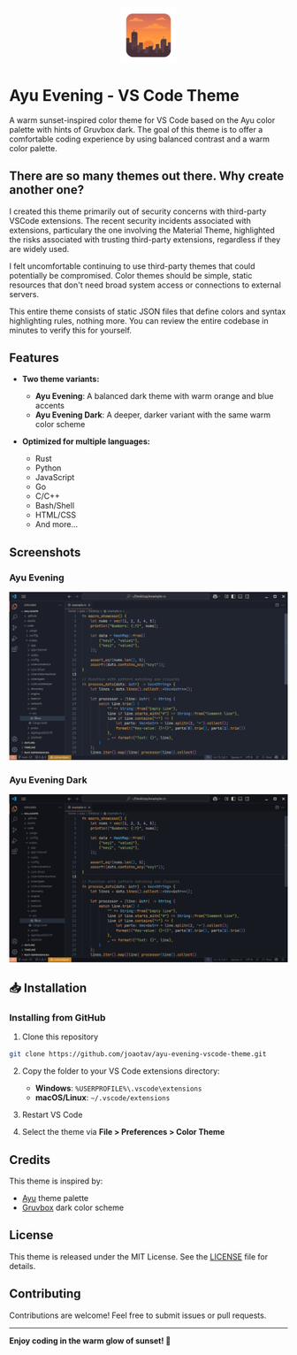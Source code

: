 <p align="center">
  <img src="assets/icons/ayu-evening-icon.png" width="20%" alt="Description">
</p>

# Ayu Evening - VS Code Theme

A warm sunset-inspired color theme for VS Code based on the Ayu color palette with hints of Gruvbox dark. The goal of this theme is to offer a comfortable coding experience by using balanced contrast and a warm color palette.

## There are so many themes out there. Why create another one?

I created this theme primarily out of security concerns with third-party VSCode extensions. The recent security incidents associated with extensions, particulary the one involving the Material Theme, highlighted the risks associated with trusting third-party extensions, regardless if they are widely used.

I felt uncomfortable continuing to use third-party themes that could potentially be compromised. Color themes should be simple, static resources that don't need broad system access or connections to external servers.

This entire theme consists of static JSON files that define colors and syntax highlighting rules, nothing more. You can review the entire codebase in minutes to verify this for yourself.

## Features

- **Two theme variants:**
  - **Ayu Evening**: A balanced dark theme with warm orange and blue accents
  - **Ayu Evening Dark**: A deeper, darker variant with the same warm color scheme

- **Optimized for multiple languages:**
  - Rust
  - Python
  - JavaScript
  - Go
  - C/C++
  - Bash/Shell
  - HTML/CSS
  - And more...

## Screenshots

### Ayu Evening
![Ayu Evening Screenshot](assets/images/ayu-evening.png)

### Ayu Evening Dark
![Ayu Evening Dark Screenshot](assets/images/ayu-evening-dark.png)


## 📥 Installation

### Installing from GitHub

1. Clone this repository
```bash
git clone https://github.com/joaotav/ayu-evening-vscode-theme.git
```

2. Copy the folder to your VS Code extensions directory:
   - **Windows**: `%USERPROFILE%\.vscode\extensions`
   - **macOS/Linux**: `~/.vscode/extensions`

3. Restart VS Code
4. Select the theme via **File > Preferences > Color Theme**

## Credits

This theme is inspired by:
- [Ayu](https://github.com/ayu-theme/vscode-ayu) theme palette
- [Gruvbox](https://github.com/morhetz/gruvbox) dark color scheme

## License

This theme is released under the MIT License. See the [LICENSE](LICENSE) file for details.

## Contributing

Contributions are welcome! Feel free to submit issues or pull requests.

---

**Enjoy coding in the warm glow of sunset! 🌅**
